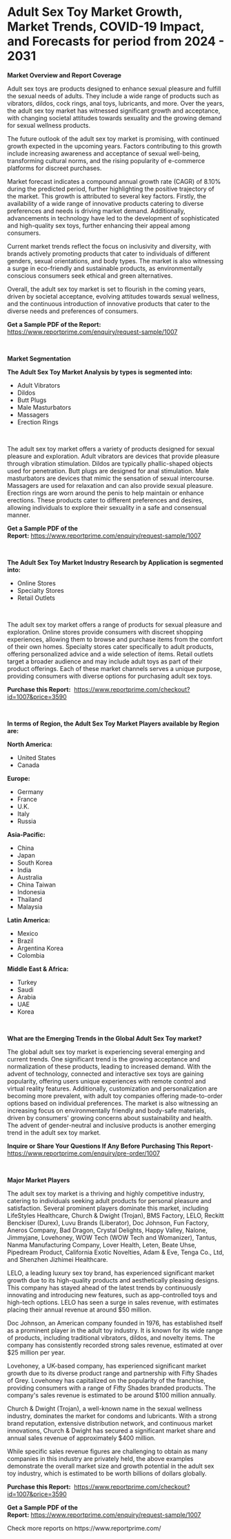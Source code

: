 <p><h1>Adult Sex Toy Market Growth, Market Trends, COVID-19 Impact, and Forecasts for period from 2024 - 2031</h1></p><p><strong>Market Overview and Report Coverage</strong></p>
<p><p>Adult sex toys are products designed to enhance sexual pleasure and fulfill the sexual needs of adults. They include a wide range of products such as vibrators, dildos, cock rings, anal toys, lubricants, and more. Over the years, the adult sex toy market has witnessed significant growth and acceptance, with changing societal attitudes towards sexuality and the growing demand for sexual wellness products.</p><p>The future outlook of the adult sex toy market is promising, with continued growth expected in the upcoming years. Factors contributing to this growth include increasing awareness and acceptance of sexual well-being, transforming cultural norms, and the rising popularity of e-commerce platforms for discreet purchases.</p><p>Market forecast indicates a compound annual growth rate (CAGR) of 8.10% during the predicted period, further highlighting the positive trajectory of the market. This growth is attributed to several key factors. Firstly, the availability of a wide range of innovative products catering to diverse preferences and needs is driving market demand. Additionally, advancements in technology have led to the development of sophisticated and high-quality sex toys, further enhancing their appeal among consumers.</p><p>Current market trends reflect the focus on inclusivity and diversity, with brands actively promoting products that cater to individuals of different genders, sexual orientations, and body types. The market is also witnessing a surge in eco-friendly and sustainable products, as environmentally conscious consumers seek ethical and green alternatives.</p><p>Overall, the adult sex toy market is set to flourish in the coming years, driven by societal acceptance, evolving attitudes towards sexual wellness, and the continuous introduction of innovative products that cater to the diverse needs and preferences of consumers.</p></p>
<p><strong>Get a Sample PDF of the Report:</strong> <a href="https://www.reportprime.com/enquiry/request-sample/1007">https://www.reportprime.com/enquiry/request-sample/1007</a></p>
<p>&nbsp;</p>
<p><strong>Market Segmentation</strong></p>
<p><strong>The Adult Sex Toy Market Analysis by types is segmented into:</strong></p>
<p><ul><li>Adult Vibrators</li><li>Dildos</li><li>Butt Plugs</li><li>Male Masturbators</li><li>Massagers</li><li>Erection Rings</li></ul></p>
<p>&nbsp;</p>
<p><p>The adult sex toy market offers a variety of products designed for sexual pleasure and exploration. Adult vibrators are devices that provide pleasure through vibration stimulation. Dildos are typically phallic-shaped objects used for penetration. Butt plugs are designed for anal stimulation. Male masturbators are devices that mimic the sensation of sexual intercourse. Massagers are used for relaxation and can also provide sexual pleasure. Erection rings are worn around the penis to help maintain or enhance erections. These products cater to different preferences and desires, allowing individuals to explore their sexuality in a safe and consensual manner.</p></p>
<p><strong>Get a Sample PDF of the Report:</strong>&nbsp;<a href="https://www.reportprime.com/enquiry/request-sample/1007">https://www.reportprime.com/enquiry/request-sample/1007</a></p>
<p>&nbsp;</p>
<p><strong>The Adult Sex Toy Market Industry Research by Application is segmented into:</strong></p>
<p><ul><li>Online Stores</li><li>Specialty Stores</li><li>Retail Outlets</li></ul></p>
<p>&nbsp;</p>
<p><p>The adult sex toy market offers a range of products for sexual pleasure and exploration. Online stores provide consumers with discreet shopping experiences, allowing them to browse and purchase items from the comfort of their own homes. Specialty stores cater specifically to adult products, offering personalized advice and a wide selection of items. Retail outlets target a broader audience and may include adult toys as part of their product offerings. Each of these market channels serves a unique purpose, providing consumers with diverse options for purchasing adult sex toys.</p></p>
<p><strong>Purchase this Report:</strong>&nbsp; <a href="https://www.reportprime.com/checkout?id=1007&price=3590">https://www.reportprime.com/checkout?id=1007&price=3590</a></p>
<p>&nbsp;</p>
<p><strong>In terms of Region, the Adult Sex Toy Market Players available by Region are:</strong></p>
<p>
    <p> <strong> North America: </strong>
        <ul>
            <li>United States</li>
            <li>Canada</li>
        </ul>
        </p> 
    <p> <strong> Europe: </strong>
        <ul>
            <li>Germany</li>
            <li>France</li>
            <li>U.K.</li>
            <li>Italy</li>
            <li>Russia</li>
        </ul>
        </p> 
    <p> <strong> Asia-Pacific: </strong>
        <ul>
            <li>China</li>
            <li>Japan</li>
            <li>South Korea</li>
            <li>India</li>
            <li>Australia</li>
            <li>China Taiwan</li>
            <li>Indonesia</li>
            <li>Thailand</li>
            <li>Malaysia</li>
        </ul>
        </p> 
    <p> <strong> Latin America: </strong>
        <ul>
            <li>Mexico</li>
            <li>Brazil</li>
            <li>Argentina Korea</li>
            <li>Colombia</li>
        </ul>
        </p> 
    <p> <strong> Middle East & Africa: </strong>
        <ul>
            <li>Turkey</li>
            <li>Saudi</li>
            <li>Arabia</li>
            <li>UAE</li>
            <li>Korea</li>
        </ul>
    </p>
    </p>
<p>&nbsp;</p>
<p><strong>What are the Emerging Trends in the Global Adult Sex Toy market?</strong></p>
<p><p>The global adult sex toy market is experiencing several emerging and current trends. One significant trend is the growing acceptance and normalization of these products, leading to increased demand. With the advent of technology, connected and interactive sex toys are gaining popularity, offering users unique experiences with remote control and virtual reality features. Additionally, customization and personalization are becoming more prevalent, with adult toy companies offering made-to-order options based on individual preferences. The market is also witnessing an increasing focus on environmentally friendly and body-safe materials, driven by consumers' growing concerns about sustainability and health. The advent of gender-neutral and inclusive products is another emerging trend in the adult sex toy market.</p></p>
<p><strong>Inquire or Share Your Questions If Any Before Purchasing This Report</strong>- <a href="https://www.reportprime.com/enquiry/pre-order/1007">https://www.reportprime.com/enquiry/pre-order/1007</a></p>
<p>&nbsp;</p>
<p><strong>Major Market Players</strong></p>
<p><p>The adult sex toy market is a thriving and highly competitive industry, catering to individuals seeking adult products for personal pleasure and satisfaction. Several prominent players dominate this market, including LifeStyles Healthcare, Church & Dwight (Trojan), BMS Factory, LELO, Reckitt Benckiser (Durex), Luvu Brands (Liberator), Doc Johnson, Fun Factory, Aneros Company, Bad Dragon, Crystal Delights, Happy Valley, Nalone, Jimmyjane, Lovehoney, WOW Tech (WOW Tech and Womanizer), Tantus, Nanma Manufacturing Company, Lover Health, Leten, Beate Uhse, Pipedream Product, California Exotic Novelties, Adam & Eve, Tenga Co., Ltd, and Shenzhen Jizhimei Healthcare.</p><p>LELO, a leading luxury sex toy brand, has experienced significant market growth due to its high-quality products and aesthetically pleasing designs. This company has stayed ahead of the latest trends by continuously innovating and introducing new features, such as app-controlled toys and high-tech options. LELO has seen a surge in sales revenue, with estimates placing their annual revenue at around $50 million.</p><p>Doc Johnson, an American company founded in 1976, has established itself as a prominent player in the adult toy industry. It is known for its wide range of products, including traditional vibrators, dildos, and novelty items. The company has consistently recorded strong sales revenue, estimated at over $25 million per year.</p><p>Lovehoney, a UK-based company, has experienced significant market growth due to its diverse product range and partnership with Fifty Shades of Grey. Lovehoney has capitalized on the popularity of the franchise, providing consumers with a range of Fifty Shades branded products. The company's sales revenue is estimated to be around $100 million annually.</p><p>Church & Dwight (Trojan), a well-known name in the sexual wellness industry, dominates the market for condoms and lubricants. With a strong brand reputation, extensive distribution network, and continuous market innovations, Church & Dwight has secured a significant market share and annual sales revenue of approximately $400 million.</p><p>While specific sales revenue figures are challenging to obtain as many companies in this industry are privately held, the above examples demonstrate the overall market size and growth potential in the adult sex toy industry, which is estimated to be worth billions of dollars globally.</p></p>
<p><strong>Purchase this Report:</strong>&nbsp;&nbsp;<a href="https://www.reportprime.com/checkout?id=1007&price=3590">https://www.reportprime.com/checkout?id=1007&price=3590</a></p>
<p></p>
<p><strong>Get a Sample PDF of the Report:</strong>&nbsp;<a href="https://www.reportprime.com/enquiry/request-sample/1007">https://www.reportprime.com/enquiry/request-sample/1007</a></p>
<p>Check more reports on https://www.reportprime.com/</p>